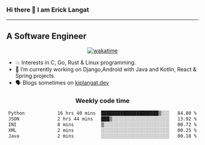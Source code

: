 ### Hi there 👋 I am Erick Langat
---
## A Software Engineer

<div align="center">
  
[![wakatime](https://wakatime.com/badge/user/55eadf42-c1c5-4930-b153-72952ac5ca5c.svg)](https://wakatime.com/@55eadf42-c1c5-4930-b153-72952ac5ca5c)

</div>

<!--
**elkiplangat/elkiplangat** is a ✨ _special_ ✨ repository because its `README.md` (this file) appears on your GitHub profile.

Here are some ideas to get you started:

- 🔭 I’m currently working on ...
- 🌱 I’m currently learning ...
- 👯 I’m looking to collaborate on ...
- 🤔 I’m looking for help with ...
- 💬 Ask me about ...
- 📫 How to reach me: ...
- 😄 Pronouns: ...
- ⚡ Fun fact: ...
-->
- 💥 Interests in C, Go, Rust & Linux programming. 
- 🔭 I’m currently working on Django,Android with Java and Kotlin, React & Spring projects.
-  🗣️ Blogs sometimes on [kiplangat.dev](https://kiplangat.dev)

<div align="center">
  <h3> Weekly code time </h3>

<!--START_SECTION:waka-->

```txt
Python            16 hrs 40 mins  █████████████████████▒░░░   84.80 %
JSON              2 hrs 44 mins   ███▒░░░░░░░░░░░░░░░░░░░░░   13.92 %
INI               8 mins          ▒░░░░░░░░░░░░░░░░░░░░░░░░   00.72 %
XML               2 mins          ░░░░░░░░░░░░░░░░░░░░░░░░░   00.25 %
Java              2 mins          ░░░░░░░░░░░░░░░░░░░░░░░░░   00.18 %
```

<!--END_SECTION:waka-->

</div>
